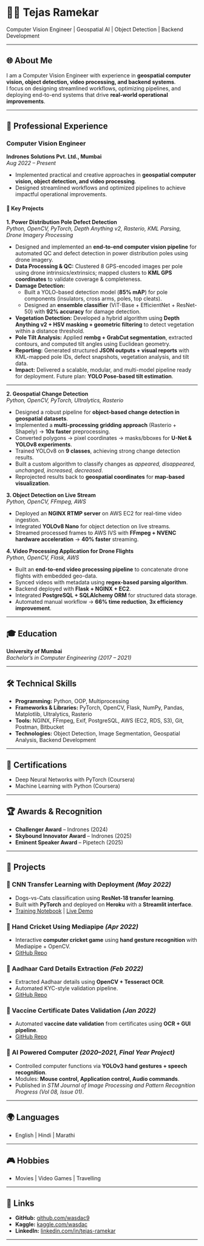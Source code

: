# 👨‍💻 Tejas Ramekar  

Computer Vision Engineer | Geospatial AI | Object Detection | Backend Development  

---

## 🌐 About Me  

I am a Computer Vision Engineer with experience in **geospatial computer vision, object detection, video processing, and backend systems**.  
I focus on designing streamlined workflows, optimizing pipelines, and deploying end-to-end systems that drive **real-world operational improvements**.  

---

## 💼 Professional Experience  

### **Computer Vision Engineer**  
**Indrones Solutions Pvt. Ltd., Mumbai**  
*Aug 2022 – Present*  

- Implemented practical and creative approaches in **geospatial computer vision, object detection, and video processing**.  
- Designed streamlined workflows and optimized pipelines to achieve impactful operational improvements.  

#### 🚀 Key Projects  

**1. Power Distribution Pole Defect Detection**  
*Python, OpenCV, PyTorch, Depth Anything v2, Rasterio, KML Parsing, Drone Imagery Processing*  
- Designed and implemented an **end-to-end computer vision pipeline** for automated QC and defect detection in power distribution poles using drone imagery.  
- **Data Processing & QC:** Clustered 8 GPS-encoded images per pole using drone intrinsics/extrinsics; mapped clusters to **KML GPS coordinates** to validate coverage & completeness.  
- **Damage Detection:**  
  - Built a YOLO-based detection model (**85% mAP**) for pole components (insulators, cross arms, poles, top cleats).  
  - Designed an **ensemble classifier** (ViT-Base + EfficientNet + ResNet-50) with **92% accuracy** for damage detection.  
- **Vegetation Detection:** Developed a hybrid algorithm using **Depth Anything v2 + HSV masking + geometric filtering** to detect vegetation within a distance threshold.  
- **Pole Tilt Analysis:** Applied **rembg + GrabCut segmentation**, extracted contours, and computed tilt angles using Euclidean geometry.  
- **Reporting:** Generated structured **JSON outputs + visual reports** with KML-mapped pole IDs, defect snapshots, vegetation analysis, and tilt data.  
- **Impact:** Delivered a scalable, modular, and multi-model pipeline ready for deployment. Future plan: **YOLO Pose-based tilt estimation**.  

---

**2. Geospatial Change Detection**  
*Python, OpenCV, PyTorch, Ultralytics, Rasterio*  
- Designed a robust pipeline for **object-based change detection in geospatial datasets**.  
- Implemented a **multi-processing gridding approach** (Rasterio + Shapely) → **10x faster** preprocessing.  
- Converted polygons → pixel coordinates → masks/bboxes for **U-Net & YOLOv8 experiments**.  
- Trained YOLOv8 on **9 classes**, achieving strong change detection results.  
- Built a custom algorithm to classify changes as *appeared, disappeared, unchanged, increased, decreased*.  
- Reprojected results back to **geospatial coordinates** for **map-based visualization**.  

**3. Object Detection on Live Stream**  
*Python, OpenCV, FFmpeg, AWS*  
- Deployed an **NGINX RTMP server** on AWS EC2 for real-time video ingestion.  
- Integrated **YOLOv8 Nano** for object detection on live streams.  
- Streamed processed frames to AWS IVS with **FFmpeg + NVENC hardware acceleration** → **40% faster** streaming.  

**4. Video Processing Application for Drone Flights**  
*Python, OpenCV, Flask, AWS*  
- Built an **end-to-end video processing pipeline** to concatenate drone flights with embedded geo-data.  
- Synced videos with metadata using **regex-based parsing algorithm**.  
- Backend deployed with **Flask + NGINX + EC2**.  
- Integrated **PostgreSQL + SQLAlchemy ORM** for structured data storage.  
- Automated manual workflow → **66% time reduction**, **3x efficiency improvement**.  

---

## 🎓 Education  

**University of Mumbai**  
*Bachelor’s in Computer Engineering (2017 – 2021)*  

---

## 🛠 Technical Skills  

- **Programming:** Python, OOP, Multiprocessing  
- **Frameworks & Libraries:** PyTorch, OpenCV, Flask, NumPy, Pandas, Matplotlib, Ultralytics, Rasterio  
- **Tools:** NGINX, FFmpeg, Exif, PostgreSQL, AWS (EC2, RDS, S3), Git, Postman, Bitbucket  
- **Technologies:** Object Detection, Image Segmentation, Geospatial Analysis, Backend Development  

---

## 📜 Certifications  

- Deep Neural Networks with PyTorch (Coursera)  
- Machine Learning with Python (Coursera)  

---

## 🏆 Awards & Recognition  

- **Challenger Award** – Indrones (2024)  
- **Skybound Innovator Award** – Indrones (2025)  
- **Eminent Speaker Award** – Pipetech (2025)  

---

## 📂 Projects  

### 🔹 CNN Transfer Learning with Deployment *(May 2022)*  
- Dogs-vs-Cats classification using **ResNet-18 transfer learning**.  
- Built with **PyTorch** and deployed on **Heroku** with a **Streamlit interface**.  
- [Training Notebook](https://www.kaggle.com/code/wasdac/dogs-vs-cats-transfer-learning) | [Live Demo](https://dogs-vs-cats-inference.herokuapp.com/)  

### 🔹 Hand Cricket Using Mediapipe *(Apr 2022)*  
- Interactive **computer cricket game** using **hand gesture recognition** with Mediapipe + OpenCV.  
- [GitHub Repo](https://github.com/wasdac9/hand-cricket)  

### 🔹 Aadhaar Card Details Extraction *(Feb 2022)*  
- Extracted Aadhaar details using **OpenCV + Tesseract OCR**.  
- Automated KYC-style validation pipeline.  
- [GitHub Repo](https://github.com/wasdac9/aadhaar-ocr)  

### 🔹 Vaccine Certificate Dates Validation *(Jan 2022)*  
- Automated **vaccine date validation** from certificates using **OCR + GUI pipeline**.  
- [GitHub Repo](https://github.com/wasdac9/Vaccine-Certificate-DateValidation)  

### 🔹 AI Powered Computer *(2020–2021, Final Year Project)*  
- Controlled computer functions via **YOLOv3 hand gestures + speech recognition**.  
- Modules: **Mouse control, Application control, Audio commands**.  
- Published in *STM Journal of Image Processing and Pattern Recognition Progress (Vol 08, Issue 01)*.  

---

## 🌍 Languages  

- English | Hindi | Marathi  

---

## 🎮 Hobbies  

- Movies | Video Games | Travelling  

---

## 🔗 Links  

- **GitHub:** [github.com/wasdac9](https://github.com/wasdac9)  
- **Kaggle:** [kaggle.com/wasdac](https://www.kaggle.com/wasdac)  
- **LinkedIn:** [linkedin.com/in/tejas-ramekar](https://www.linkedin.com/in/tejas-ramekar)  

---
